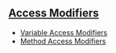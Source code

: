 ## [Access Modifiers](https://github.com/ruslooob/Java/tree/main/AccessModifiers/src)
* [Variable Access Modifiers](https://github.com/ruslooob/Java/tree/main/AccessModifiers/src/VariableAccessModiviers)
* [Method Access Modifiers](https://github.com/ruslooob/Java/tree/main/AccessModifiers/src/MethodAccessModifiers)

